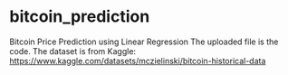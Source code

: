 # bitcoin_prediction
Bitcoin Price Prediction using Linear Regression
The uploaded file is the code.
The dataset is from Kaggle: https://www.kaggle.com/datasets/mczielinski/bitcoin-historical-data
